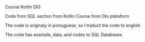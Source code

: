 Course Kotlin DIO

Code from SQL section from Kotlin Course from DIo plataform

The code is originaly in portuguese, so I traduct the code to english

The code has example, data, and codes to SQL Databases
